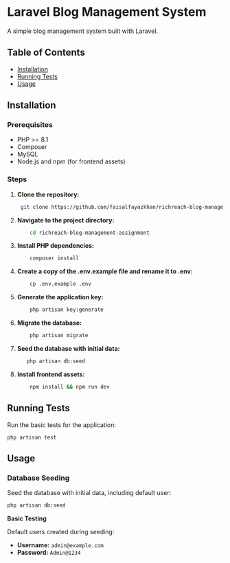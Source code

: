 # Laravel Blog Management System

A simple blog management system built with Laravel.

## Table of Contents

- [Installation](#installation)
- [Running Tests](#running-tests)
- [Usage](#usage)


## Installation

### Prerequisites

- PHP >= 8.1
- Composer
- MySQL
- Node.js and npm (for frontend assets)

### Steps

1. **Clone the repository:**

   ```bash
    git clone https://github.com/faisalfayazkhan/richreach-blog-management-assignment.git
    ```
2. **Navigate to the project directory:**
    ```bash
        cd richreach-blog-management-assignment
    ```

 3. **Install PHP dependencies:**
    ```bash
        composer install
    ```

4. **Create a copy of the .env.example file and rename it to .env:**
    ```bash
        cp .env.example .env
    ```

5. **Generate the application key:**
    ```bash
        php artisan key:generate
    ```

6. **Migrate the database:**
    ```bash
        php artisan migrate
    ```

7. **Seed the database with initial data:**
    ```bash
       php artisan db:seed
    ```
8. **Install frontend assets:**
    ```bash
        npm install && npm run dev
    ```

## Running Tests

Run the basic tests for the application:


    php artisan test


## Usage

### Database Seeding

Seed the database with initial data, including default user:

```bash
php artisan db:seed
```

**Basic Testing**

Default users created during seeding:

- **Username:** `admin@example.com`
- **Password:** `Admin@1234`
